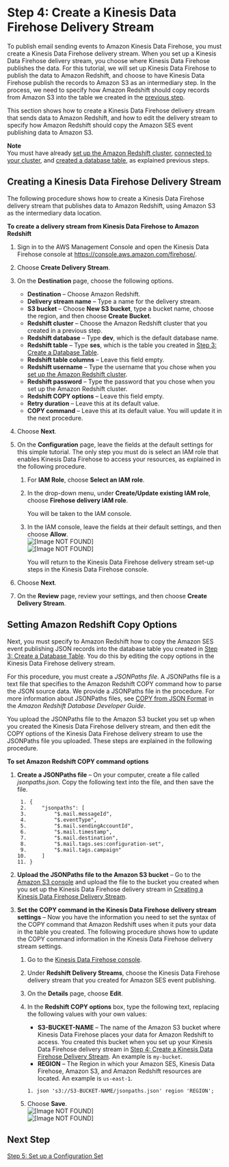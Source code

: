 # Step 4: Create a Kinesis Data Firehose Delivery Stream<a name="event-publishing-redshift-firehose-stream"></a>

To publish email sending events to Amazon Kinesis Data Firehose, you must create a Kinesis Data Firehose delivery stream\. When you set up a Kinesis Data Firehose delivery stream, you choose where Kinesis Data Firehose publishes the data\. For this tutorial, we will set up Kinesis Data Firehose to publish the data to Amazon Redshift, and choose to have Kinesis Data Firehose publish the records to Amazon S3 as an intermediary step\. In the process, we need to specify how Amazon Redshift should copy records from Amazon S3 into the table we created in the [previous step](event-publishing-redshift-table.md)\.

This section shows how to create a Kinesis Data Firehose delivery stream that sends data to Amazon Redshift, and how to edit the delivery stream to specify how Amazon Redshift should copy the Amazon SES event publishing data to Amazon S3\.

**Note**  
You must have already [set up the Amazon Redshift cluster](event-publishing-redshift-cluster.md), [connected to your cluster](event-publishing-redshift-cluster-connect.md), and [created a database table](event-publishing-redshift-table.md), as explained previous steps\.

## Creating a Kinesis Data Firehose Delivery Stream<a name="event-publishing-redshift-firehose-stream-create"></a>

The following procedure shows how to create a Kinesis Data Firehose delivery stream that publishes data to Amazon Redshift, using Amazon S3 as the intermediary data location\.

**To create a delivery stream from Kinesis Data Firehose to Amazon Redshift**

1. Sign in to the AWS Management Console and open the Kinesis Data Firehose console at [https://console\.aws\.amazon\.com/firehose/](https://console.aws.amazon.com/firehose/)\.

1. Choose **Create Delivery Stream**\.

1. On the **Destination** page, choose the following options\.
   + **Destination** – Choose Amazon Redshift\.
   + **Delivery stream name** – Type a name for the delivery stream\.
   + **S3 bucket** – Choose **New S3 bucket**, type a bucket name, choose the region, and then choose **Create Bucket**\.
   + **Redshift cluster** – Choose the Amazon Redshift cluster that you created in a previous step\.
   + **Redshift database** – Type **dev**, which is the default database name\.
   + **Redshift table** – Type **ses**, which is the table you created in [Step 3: Create a Database Table](event-publishing-redshift-table.md)\.
   + **Redshift table columns** – Leave this field empty\.
   + **Redshift username** – Type the username that you chose when you [set up the Amazon Redshift cluster](event-publishing-redshift-cluster.md)\.
   + **Redshift password** – Type the password that you chose when you set up the Amazon Redshift cluster\.
   + **Redshift COPY options** – Leave this field empty\.
   + **Retry duration** – Leave this at its default value\.
   + **COPY command** – Leave this at its default value\. You will update it in the next procedure\.

1. Choose **Next**\.

1. On the **Configuration** page, leave the fields at the default settings for this simple tutorial\. The only step you must do is select an IAM role that enables Kinesis Data Firehose to access your resources, as explained in the following procedure\.

   1. For **IAM Role**, choose **Select an IAM role**\.

   1. In the drop\-down menu, under **Create/Update existing IAM role**, choose **Firehose delivery IAM role**\.

      You will be taken to the IAM console\.

   1. In the IAM console, leave the fields at their default settings, and then choose **Allow**\.  
![\[Image NOT FOUND\]](http://docs.aws.amazon.com/ses/latest/dg/images/white_space_horizontal.png)  
![\[Image NOT FOUND\]](http://docs.aws.amazon.com/ses/latest/dg/images/event_publishing_tutorial_firehose_iam.png)

      You will return to the Kinesis Data Firehose delivery stream set\-up steps in the Kinesis Data Firehose console\.

1. Choose **Next**\.

1. On the **Review** page, review your settings, and then choose **Create Delivery Stream**\.

## Setting Amazon Redshift Copy Options<a name="event-publishing-redshift-firehose-stream-copy"></a>

Next, you must specify to Amazon Redshift how to copy the Amazon SES event publishing JSON records into the database table you created in [Step 3: Create a Database Table](event-publishing-redshift-table.md)\. You do this by editing the copy options in the Kinesis Data Firehose delivery stream\.

For this procedure, you must create a *JSONPaths file*\. A JSONPaths file is a text file that specifies to the Amazon Redshift COPY command how to parse the JSON source data\. We provide a JSONPaths file in the procedure\. For more information about JSONPaths files, see [COPY from JSON Format](https://docs.aws.amazon.com/redshift/latest/dg/copy-usage_notes-copy-from-json.html) in the *Amazon Redshift Database Developer Guide*\.

You upload the JSONPaths file to the Amazon S3 bucket you set up when you created the Kinesis Data Firehose delivery stream, and then edit the COPY options of the Kinesis Data Firehose delivery stream to use the JSONPaths file you uploaded\. These steps are explained in the following procedure\. 

**To set Amazon Redshift COPY command options**

1. **Create a JSONPaths file** – On your computer, create a file called *jsonpaths\.json*\. Copy the following text into the file, and then save the file\.

   ```
    1. {
    2.     "jsonpaths": [
    3.         "$.mail.messageId",
    4.         "$.eventType",
    5.         "$.mail.sendingAccountId",
    6.         "$.mail.timestamp",
    7.         "$.mail.destination",
    8.         "$.mail.tags.ses:configuration-set",
    9.         "$.mail.tags.campaign"
   10.     ]
   11. }
   ```

1. **Upload the JSONPaths file to the Amazon S3 bucket** – Go to the [Amazon S3 console](https://console.aws.amazon.com/s3/) and upload the file to the bucket you created when you set up the Kinesis Data Firehose delivery stream in [Creating a Kinesis Data Firehose Delivery Stream](#event-publishing-redshift-firehose-stream-create)\.

1. **Set the COPY command in the Kinesis Data Firehose delivery stream settings** – Now you have the information you need to set the syntax of the COPY command that Amazon Redshift uses when it puts your data in the table you created\. The following procedure shows how to update the COPY command information in the Kinesis Data Firehose delivery stream settings\.

   1. Go to the [Kinesis Data Firehose console](https://console.aws.amazon.com/firehose/)\.

   1. Under **Redshift Delivery Streams**, choose the Kinesis Data Firehose delivery stream that you created for Amazon SES event publishing\.

   1. On the **Details** page, choose **Edit**\.

   1. In the **Redshift COPY options** box, type the following text, replacing the following values with your own values:
      + **S3\-BUCKET\-NAME** – The name of the Amazon S3 bucket where Kinesis Data Firehose places your data for Amazon Redshift to access\. You created this bucket when you set up your Kinesis Data Firehose delivery stream in [Step 4: Create a Kinesis Data Firehose Delivery Stream](#event-publishing-redshift-firehose-stream)\. An example is `my-bucket`\.
      + **REGION** – The Region in which your Amazon SES, Kinesis Data Firehose, Amazon S3, and Amazon Redshift resources are located\. An example is `us-east-1`\.

      ```
      1. json 's3://S3-BUCKET-NAME/jsonpaths.json' region 'REGION';
      ```

   1. Choose **Save**\.  
![\[Image NOT FOUND\]](http://docs.aws.amazon.com/ses/latest/dg/images/white_space_horizontal.png)  
![\[Image NOT FOUND\]](http://docs.aws.amazon.com/ses/latest/dg/images/event_publishing_tutorial_redshift_firehose.png)

## Next Step<a name="event-publishing-redshift-firehose-stream-next-step"></a>

[Step 5: Set up a Configuration Set](event-publishing-redshift-configuration-set.md)